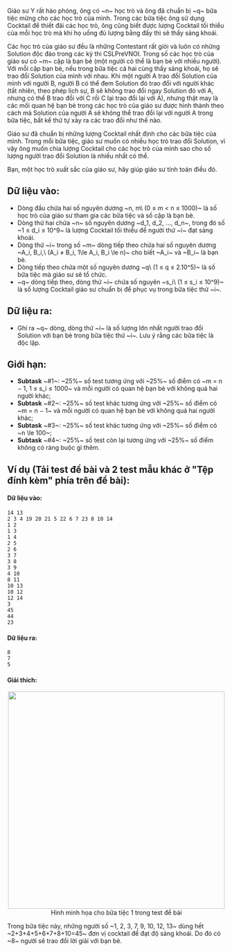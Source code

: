 Giáo sư Y rất hào phóng, ông có ~n~ học trò và ông đã chuẩn bị ~q~ bữa tiệc mừng cho các học trò của mình. Trong các bữa tiệc ông sử dụng Cocktail để thiết đãi các học trò, ông cũng biết được lượng Cocktail tối thiểu của mỗi học trò mà khi họ uống đủ lượng bằng đấy thì sẽ thấy sảng khoái.

Các học trò của giáo sư đều là những Contestant rất giỏi và luôn có những Solution độc đáo trong các kỳ thi CSLPreVNOI. Trong số các học trò của giáo sư có ~m~ cặp là bạn bè (một người có thể là bạn bè với nhiều người). Với mỗi cặp bạn bè, nếu trong bữa tiệc cả hai cùng thấy sảng khoái, họ sẽ trao đổi Solution của mình với nhau. Khi một người A trao đổi Solution của mình với người B, người B có thể đem Solution đó trao đổi với người khác (tất nhiên, theo phép lịch sự, B sẽ không trao đổi ngay Solution đó với A,  nhưng có thể B trao đổi với C rồi C lại trao đổi lại với A), nhưng thật may là các mối quan hệ bạn bè trong các học trò của giáo sư được hình thành theo cách mà Solution của người A sẽ không thể trao đổi lại với người A trong bữa tiệc, bất kể thứ tự xảy ra các trao đổi như thế nào.

Giáo sư đã chuẩn bị những lượng Cocktail nhất định cho các bữa tiệc của mình. Trong mỗi bữa tiệc, giáo sư muốn có nhiều học trò trao đổi Solution, vì vậy ông muốn chia lượng Cocktail cho các học trò của mình sao cho số lượng người trao đổi Solution là nhiều nhất có thể.

Bạn, một học trò xuất sắc của giáo sư, hãy giúp giáo sư tính toán điều đó.

## Dữ liệu vào:
- Dòng đầu chứa hai số nguyên dương ~n, m\ (0 ≤ m < n ≤ 1000)~ là số học trò của giáo sư tham gia các bữa tiệc và số cặp là bạn bè.
- Dòng thứ hai chứa ~n~ số nguyên dương ~d_1, d_2, ..., d_n~, trong đó số ~1 ≤ d_i ≤ 10^9~ là lượng Cocktail tối thiểu để người thứ ~i~ đạt sảng khoái.
- Dòng thứ ~i~ trong số ~m~ dòng tiếp theo chứa hai số nguyên dương ~A_i, B_i,\ (A_i ≠ B_i, 1\le A_i, B_i \le n)~ cho biết ~A_i~ và ~B_i~ là bạn bè.
- Dòng tiếp theo chứa một số nguyên dương ~q\ (1 ≤ q ≤ 2.10^5)~ là số bữa tiệc mà giáo sư sẽ tổ chức.
- ~q~ dòng tiếp theo, dòng thứ ~i~ chứa số nguyên ~s_i\ (1 ≤ s_i ≤ 10^9)~ là số lượng Cocktail giáo sư chuẩn bị để phục vụ trong bữa tiệc thứ ~i~.

## Dữ liệu ra:
- Ghi ra ~q~ dòng, dòng thứ ~i~ là số lượng lớn nhất người trao đổi Solution với bạn bè trong bữa tiệc thứ ~i~. Lưu ý rằng các bữa tiệc là độc lập.

## Giới hạn:
- **Subtask** ~\#1~: ~25\%~ số test tương ứng với ~25\%~ số điểm có ~m = n − 1, 1 ≤ s_i ≤ 1000~ và mỗi người có quan hệ bạn bè với không quá hai người khác;
- **Subtask** ~\#2~: ~25\%~ số test khác tương ứng với ~25\%~ số điểm có
~m = n − 1~ và mỗi người có quan hệ bạn bè với không quá hai người khác;
- **Subtask** ~\#3~: ~25\%~ số test khác tương ứng với ~25\%~ số điểm có ~n \le 100~;
- **Subtask** ~\#4~: ~25\%~ số test còn lại tương ứng với ~25\%~ số điểm không có ràng buộc gì thêm.

## Ví dụ (Tải test đề bài và 2 test mẫu khác ở "Tệp đính kèm" phía trên đề bài):
#### Dữ liệu vào:
```
14 13
2 3 4 19 20 21 5 22 6 7 23 8 10 14
1 2
1 3
1 4
2 5
2 6
3 7
3 8
3 9
4 10
8 11
10 13
10 12
12 14
3
45
44
23
```

#### Dữ liệu ra:
```
8
7
5
```

#### Giải thích:
<center><img src="/images/problems/1502/PARTY.svg" width=500></center>
<center>Hình minh họa cho bữa tiệc 1 trong test đề bài</center>

Trong bữa tiệc này, những người số ~1, 2, 3, 7, 9, 10, 12, 13~ dùng hết ~2+3+4+5+6+7+8+10=45~ đơn vị cocktail để đạt độ sảng khoái. Do đó có ~8~ người sẽ trao đổi lời giải với bạn bè.